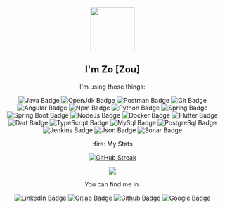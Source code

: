 <div id="header" align="center">
  <img src="https://media.giphy.com/media/v1.Y2lkPTc5MGI3NjExbWN0Z2JwdG0yeGk4NXFmcTJpYW02amg2MG1mcXhvd2xrOTRyZjRnaiZlcD12MV9pbnRlcm5hbF9naWZfYnlfaWQmY3Q9Zw/iDOOSqoC0k3VeT9rd5/giphy.gif" width="100"/>
  <h2>I'm Zo [Zou] </h2>
</div>

<div id="body" align="center"> 
  <div>
  <p> I'm using those things: </p>
  <p>
    <img src="https://img.shields.io/badge/Java-orange?logo=openjdk&logoColor=white" alt="Java Badge"/>
    <img src="https://img.shields.io/badge/OpenJdk-orange?logo=openjdk&logoColor=white" alt="OpenJdk Badge"/>
    <img src="https://img.shields.io/badge/Postman-orange?logo=postman&logoColor=white" alt="Postman Badge"/>
    <img src="https://img.shields.io/badge/Git-orange?logo=git&logoColor=white" alt="Git Badge"/>  
    <img src="https://img.shields.io/badge/Angular-red?logo=angular&logoColor=white" alt="Angular Badge"/>
    <img src="https://img.shields.io/badge/npm-red?logo=npm&logoColor=white" alt="Npm Badge"/>
    <img src="https://img.shields.io/badge/Python-yellow?logo=python&logoColor=white" alt="Python Badge"/>
    <img src="https://img.shields.io/badge/Spring-green?logo=spring&logoColor=white" alt="Spring Badge"/>
    <img src="https://img.shields.io/badge/SpringBoot-green?logo=springboot&logoColor=white" alt="Spring Boot Badge"/>
    <img src="https://img.shields.io/badge/NodeJs-green?logo=node&logoColor=white" alt="NodeJs Badge"/>
    <img src="https://img.shields.io/badge/Docker-blue?logo=docker&logoColor=white" alt="Docker Badge"/>
    <img src="https://img.shields.io/badge/Flutter-blue?logo=flutter&logoColor=white" alt="Flutter Badge"/>
    <img src="https://img.shields.io/badge/Dart-blue?logo=dart&logoColor=white" alt="Dart Badge"/>
    <img src="https://img.shields.io/badge/TypeScript-blue?logo=typescript&logoColor=white" alt="TypeScript Badge"/>
    <img src="https://img.shields.io/badge/MySql-blue?logo=mysql&logoColor=white" alt="MySql Badge"/>
    <img src="https://img.shields.io/badge/PostgreSql-blue?logo=postgresql&logoColor=white" alt="PostgreSql Badge"/>  
    <img src="https://img.shields.io/badge/Jenkins-grey?logo=jenkins&logoColor=white" alt="Jenkins Badge"/>
    <img src="https://img.shields.io/badge/Json-grey?logo=json&logoColor=white" alt="Json Badge"/>
    <img src="https://img.shields.io/badge/Sonar-purple?logo=sonar&logoColor=white" alt="Sonar Badge"/>
  </p>
    </div>
  <div>
    <p> :fire: My Stats </p>
    <a href="https://git.io/streak-stats"><img src="https://github-readme-streak-stats.herokuapp.com?user=zoufab&theme=dark&hide_border=true&border_radius=5.4&date_format=j%20M%5B%20Y%5D&mode=weekly" alt="GitHub Streak" /></a>
    <p>
      <a href="https://github.com/anuraghazra/github-readme-stats"><img src="https://github-readme-stats.vercel.app/api?username=zoufab&show_icons=true&theme=transparent&border_radius=5.4&hide_border=true&card_width=550px" /></a>
    </p>
  </div>
</div>

<div id="footer" align="center">
  <p> You can find me in:</p>
  <p>
    <a href="https://www.linkedin.com/in/zo-fabrice-rabarijaona-52415459">
      <img src="https://img.shields.io/badge/LinkedIn-blue?style=for-the-badge&logo=linkedin&logoColor=white" alt="LinkedIn Badge"/>
    </a>
    <a href="https://gitlab.com/zo.fabrice"> 
      <img src="https://img.shields.io/badge/Gitlab-orange?style=for-the-badge&logo=gitlab&logoColor=white" alt="Gitlab Badge"/>
    </a>
    <a href="https://github.com/zoufab">
      <img src="https://img.shields.io/badge/Github-black?style=for-the-badge&logoColor=white&logo=github" alt="Github Badge"/>
    </a>
    <a href="https://g.dev/zoufab">
      <img src="https://img.shields.io/badge/Google-red?style=for-the-badge&logoColor=white&logo=google" alt="Google Badge"/>
    </a>
    
  </p>
</div>

<!--
**zoufab/zoufab** is a ✨ _special_ ✨ repository because its `README.md` (this file) appears on your GitHub profile.

Here are some ideas to get you started:

- 🔭 I’m currently working on ...
- 🌱 I’m currently learning ...
- 👯 I’m looking to collaborate on ...
- 🤔 I’m looking for help with ...
- 💬 Ask me about ...
- 📫 How to reach me: ...
- 😄 Pronouns: ...
- ⚡ Fun fact: ...
-->
